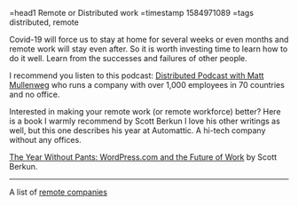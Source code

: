 =head1 Remote or Distributed work
=timestamp 1584971089
=tags distributed, remote



Covid-19 will force us to stay at home for several weeks or even months and remote work will stay even after. So it is worth investing time to learn how to do it well. Learn from the successes and failures of other people.



I recommend you listen to this podcast: <a href="https://distributed.blog/podcast/">Distributed Podcast with Matt Mullenweg</a> who runs a company with over 1,000 employees in 70 countries and no office.


Interested in making your remote work (or remote workforce) better? Here is a book I warmly recommend by Scott Berkun
I love his other writings as well, but this one describes his year at Automattic. A hi-tech company without any offices.

<a href="https://scottberkun.com/yearwithoutpants/">The Year Without Pants: WordPress.com and the Future of Work</a> by Scott Berkun.

<hr>

A list of <a href="https://weworkremotely.com/top-remote-companies">remote companies</a>

